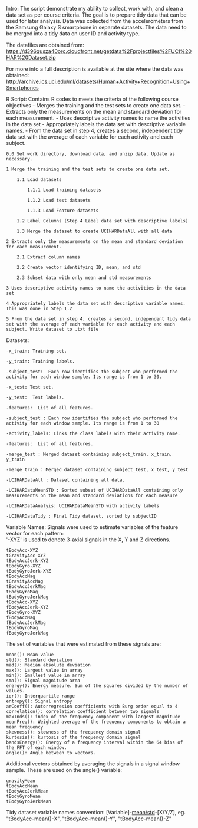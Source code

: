 Intro:
The script demonstrate my ability to collect, work with, and clean a data set as per course criteria. The goal is to prepare tidy data that can be used for later analysis. Data was collected from the accelerometers from the Samsung Galaxy S smartphone in separate datasets.  The data need to be merged into a tidy data on user ID and activity type.

The datafiles are obtained from:
https://d396qusza40orc.cloudfront.net/getdata%2Fprojectfiles%2FUCI%20HAR%20Dataset.zip

For more info a full description is available at the site where the data was obtained:
http://archive.ics.uci.edu/ml/datasets/Human+Activity+Recognition+Using+Smartphones 




R Script:
Contains R codes to meets the criteria of the following course objectives
    -   Merges the training and the test sets to create one data set.
    -   Extracts only the measurements on the mean and standard deviation for each measurement.
    -   Uses descriptive activity names to name the activities in the data set
    -   Appropriately labels the data set with descriptive variable names.
    -   From the data set in step 4, creates a second, independent tidy data set with the average of each variable for each activity  and each subject.
    
    0.0 Set work directory, download data, and unzip data. Update as necessary.

    1 Merge the training and the test sets to create one data set.

        1.1 Load datasets

            1.1.1 Load training datasets

            1.1.2 Load test datasets

            1.1.3 Load Feature datasets

        1.2 Label Columns (Step 4 Label data set with descriptive labels)

        1.3 Merge the dataset to create UCIHARDataAll with all data

    2 Extracts only the measurements on the mean and standard deviation for each measurement. 

        2.1 Extract column names

        2.2 Create vector identifying ID, mean, and std 

        2.3 Subset data with only mean and std measurements			 				 

    3 Uses descriptive activity names to name the activities in the data set

    4 Appropriately labels the data set with descriptive variable names. This was done in Step 1.2

    5 From the data set in step 4, creates a second, independent tidy data set with the average of each variable for each activity and each subject. Write dataset to .txt file


Datasets:

    -x_train: Training set.

    -y_train: Training labels.

    -subject_test:  Each row identifies the subject who performed the activity for each window sample. Its range is from 1 to 30.  

    -x_test: Test set.

    -y_test:  Test labels.

    -features:  List of all features.

    -subject_test : Each row identifies the subject who performed the activity for each window sample. Its range is from 1 to 30

    -activity_labels: Links the class labels with their activity name.

    -features:  List of all features.

    -merge_test : Merged dataset containing subject_train, x_train, y_train

    -merge_train : Merged dataset containing subject_test, x_test, y_test

    -UCIHARDataAll : Dataset containing all data.

    -UCIHARDataMeanSTD : Sorted subset of UCIHARDataAll containing only measurements on the mean and standard deviations for each measure  

    -UCIHARDataAnalyis: UCIHARDataMeanSTD with activity labels

    -UCIHARDataTidy : Final Tidy dataset, sorted by subjectID
  
Variable Names:
 Signals were used to estimate variables of the feature vector for each pattern:  
  '-XYZ' is used to denote 3-axial signals in the X, Y and Z directions.

    tBodyAcc-XYZ
    tGravityAcc-XYZ
    tBodyAccJerk-XYZ
    tBodyGyro-XYZ
    tBodyGyroJerk-XYZ
    tBodyAccMag
    tGravityAccMag
    tBodyAccJerkMag
    tBodyGyroMag
    tBodyGyroJerkMag
    fBodyAcc-XYZ
    fBodyAccJerk-XYZ
    fBodyGyro-XYZ
    fBodyAccMag
    fBodyAccJerkMag
    fBodyGyroMag
    fBodyGyroJerkMag
    
The set of variables that were estimated from these signals are: 

    mean(): Mean value
    std(): Standard deviation
    mad(): Median absolute deviation 
    max(): Largest value in array
    min(): Smallest value in array
    sma(): Signal magnitude area
    energy(): Energy measure. Sum of the squares divided by the number of values. 
    iqr(): Interquartile range 
    entropy(): Signal entropy
    arCoeff(): Autorregresion coefficients with Burg order equal to 4
    correlation(): correlation coefficient between two signals
    maxInds(): index of the frequency component with largest magnitude
    meanFreq(): Weighted average of the frequency components to obtain a mean frequency
    skewness(): skewness of the frequency domain signal 
    kurtosis(): kurtosis of the frequency domain signal 
    bandsEnergy(): Energy of a frequency interval within the 64 bins of the FFT of each window.
    angle(): Angle between to vectors.

Additional vectors obtained by averaging the signals in a signal window sample. These are used on the angle() variable:

    gravityMean
    tBodyAccMean
    tBodyAccJerkMean
    tBodyGyroMean
    tBodyGyroJerkMean
    
 Tidy dataset variable names convention:
 [Variable]-[mean/std]()-[X/Y/Z], eg. "tBodyAcc-mean()-X",	"tBodyAcc-mean()-Y",	"tBodyAcc-mean()-Z"
